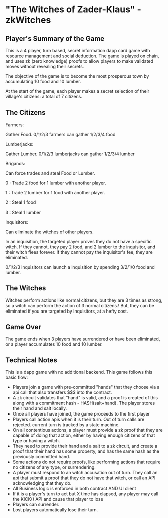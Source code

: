 # "The Witches of Zader-Klaus" - zkWitches

## Player's Summary of the Game
This is a 4 player, turn based, secret information dapp card game with resource management and social deduction. The game is played on chain, and uses zk (zero knowledge) proofs to allow players to make validated moves without revealing their secrets.

The objective of the game is to become the most prosperous town by accumulating 10 food and 10 lumber. 

At the start of the game, each player makes a secret selection of their village's citizens: a total of 7 citizens. 

## The Citizens

Farmers:

Gather Food. 0/1/2/3 farmers can gather 1/2/3/4 food 

Lumberjacks:

Gather Lumber. 0/1/2/3 lumberjacks can gather 1/2/3/4 lumber

Brigands:

Can force trades and steal Food or Lumber.

0 : Trade 2 food for 1 lumber with another player.

1 : Trade 2 lumber for 1 food with another player.

2 : Steal 1 food

3 : Steal 1 lumber 

Inquisitors:

Can eliminate the witches of other players.

In an inquisition, the targeted player proves they do not have a specific witch. If they cannot, they pay 2 food, and 2 lumber to the inquisitor, and their witch flees forever. If they cannot pay the inquisitor's fee, they are eliminated.

0/1/2/3 inquisitors can launch a inquisition by spending 3/2/1/0 food and lumber.

## The Witches

Witches perform actions like normal citizens, but they are 3 times as strong, so a witch can perform the action of 3 normal citizens.! But, they can be eliminated if you are targeted by Inquisitors, at a hefty cost.

## Game Over

The game ends when 3 players have surrendered or have been eliminated, or a player accumulates 10 food and 10 lumber.

## Technical Notes

This is a dapp game with no additional backend. 
This game follows this basic flow:

* Players join a game with pre-committed "hands" that they choose via a api call that also transfers $$$ into the contract. 
* A zk circuit validates that "hand" is valid, and a proof is created of this along with a commitment hash - HASH(salt+hand). The player stores their hand and salt locally.
* Once all players have joined, the game proceeds to the first player
* Players call action apis when it is their turn. Out of turn calls are rejected. current turn is tracked by a state machine.
* On all contentious actions, a player must provide a zk proof that they are capable of doing that action, either by having enough citizens of that type or having a witch. 
* They need to provide their hand and a salt to a zk circuit, and create a proof that their hand has some property, and has the same hash as the previously committed hand.
* Some actions do not require proofs, like performing actions that require no citizens of any type, or surrendering.
* A player must respond to an witch accusation out of turn. They call an api that submit a proof that they do not have that witch, or call an API acknowledging that they do.
* All Business logic is enforced in both contract AND UI client
* If it is a player's turn to act but X time has elapsed, any player may call the KICK() API and cause that player to lose
* Players can surrender.
* Lost players automatically lose their turn.
